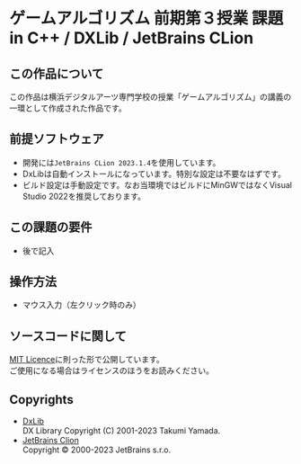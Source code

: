 # ゲームアルゴリズム 前期第３授業 課題 in C++ / DXLib / JetBrains CLion

## この作品について

この作品は横浜デジタルアーツ専門学校の授業「ゲームアルゴリズム」の講義の一環として作成された作品です。

## 前提ソフトウェア
- 開発には`JetBrains CLion 2023.1.4`を使用しています。
- DxLibは自動インストールになっています。特別な設定は不要なはずです。
- ビルド設定は手動設定です。なお当環境ではビルドにMinGWではなくVisual Studio 2022を推奨しております。

## この課題の要件

- 後で記入

## 操作方法

- マウス入力（左クリック時のみ）

## ソースコードに関して

[MIT Licence](LICENSE)に則った形で公開しています。  
ご使用になる場合はライセンスのほうをお読みください。

## Copyrights

- [DxLib](https://dxlib.xsrv.jp/)  
  DX Library Copyright (C) 2001-2023 Takumi Yamada.
- [JetBrains Clion](https://www.jetbrains.com/clion/)  
  Copyright © 2000-2023 JetBrains s.r.o.  